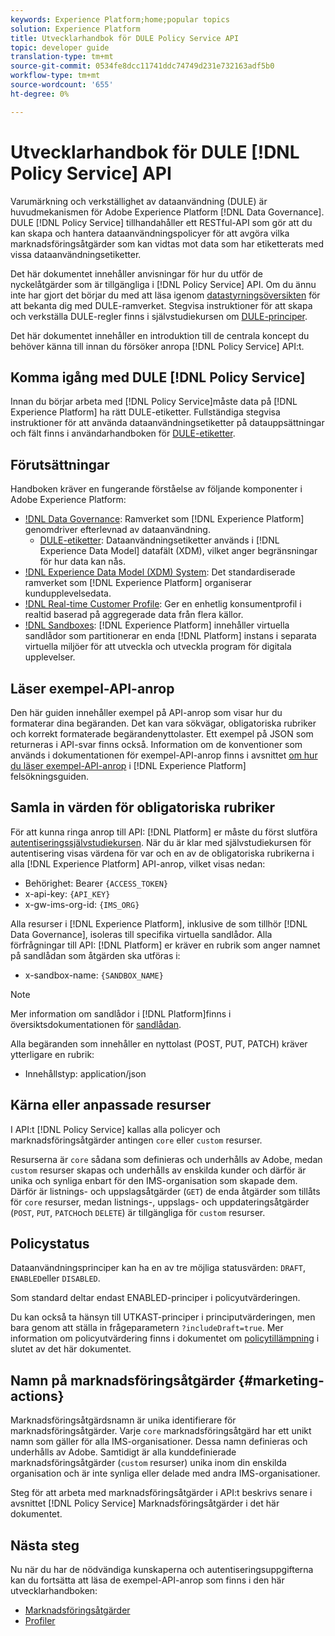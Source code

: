 ```yaml
---
keywords: Experience Platform;home;popular topics
solution: Experience Platform
title: Utvecklarhandbok för DULE Policy Service API
topic: developer guide
translation-type: tm+mt
source-git-commit: 0534fe8dcc11741ddc74749d231e732163adf5b0
workflow-type: tm+mt
source-wordcount: '655'
ht-degree: 0%

---
```



# Utvecklarhandbok för DULE [!DNL Policy Service] API

Varumärkning och verkställighet av dataanvändning (DULE) är huvudmekanismen för Adobe Experience Platform [!DNL Data Governance]. DULE [!DNL Policy Service] tillhandahåller ett RESTful-API som gör att du kan skapa och hantera dataanvändningspolicyer för att avgöra vilka marknadsföringsåtgärder som kan vidtas mot data som har etiketterats med vissa dataanvändningsetiketter.

Det här dokumentet innehåller anvisningar för hur du utför de nyckelåtgärder som är tillgängliga i [!DNL Policy Service] API. Om du ännu inte har gjort det börjar du med att läsa igenom [datastyrningsöversikten](../home.md) för att bekanta dig med DULE-ramverket. Stegvisa instruktioner för att skapa och verkställa DULE-regler finns i självstudiekursen om [DULE-principer](../policies/create.md).

Det här dokumentet innehåller en introduktion till de centrala koncept du behöver känna till innan du försöker anropa [!DNL Policy Service] API:t.

## Komma igång med DULE [!DNL Policy Service]

Innan du börjar arbeta med [!DNL Policy Service]måste data på [!DNL Experience Platform] ha rätt DULE-etiketter. Fullständiga stegvisa instruktioner för att använda dataanvändningsetiketter på datauppsättningar och fält finns i användarhandboken för [DULE-etiketter](../labels/user-guide.md).

## Förutsättningar

Handboken kräver en fungerande förståelse av följande komponenter i Adobe Experience Platform:

* [!DNL Data Governance](../home.md): Ramverket som [!DNL Experience Platform] genomdriver efterlevnad av dataanvändning.
   * [DULE-etiketter](../labels/overview.md): Dataanvändningsetiketter används i [!DNL Experience Data Model] datafält (XDM), vilket anger begränsningar för hur data kan nås.
* [!DNL Experience Data Model (XDM) System](../../xdm/home.md): Det standardiserade ramverket som [!DNL Experience Platform] organiserar kundupplevelsedata.
* [!DNL Real-time Customer Profile](../../profile/home.md): Ger en enhetlig konsumentprofil i realtid baserad på aggregerade data från flera källor.
* [!DNL Sandboxes](../../sandboxes/home.md): [!DNL Experience Platform] innehåller virtuella sandlådor som partitionerar en enda [!DNL Platform] instans i separata virtuella miljöer för att utveckla och utveckla program för digitala upplevelser.

## Läser exempel-API-anrop

Den här guiden innehåller exempel på API-anrop som visar hur du formaterar dina begäranden. Det kan vara sökvägar, obligatoriska rubriker och korrekt formaterade begärandenyttolaster. Ett exempel på JSON som returneras i API-svar finns också. Information om de konventioner som används i dokumentationen för exempel-API-anrop finns i avsnittet [om hur du läser exempel-API-anrop](../../landing/troubleshooting.md#how-do-i-format-an-api-request) i [!DNL Experience Platform] felsökningsguiden.

## Samla in värden för obligatoriska rubriker

För att kunna ringa anrop till API: [!DNL Platform] er måste du först slutföra [autentiseringssjälvstudiekursen](../../tutorials/authentication.md). När du är klar med självstudiekursen för autentisering visas värdena för var och en av de obligatoriska rubrikerna i alla [!DNL Experience Platform] API-anrop, vilket visas nedan:

* Behörighet: Bearer `{ACCESS_TOKEN}`
* x-api-key: `{API_KEY}`
* x-gw-ims-org-id: `{IMS_ORG}`

Alla resurser i [!DNL Experience Platform], inklusive de som tillhör [!DNL Data Governance], isoleras till specifika virtuella sandlådor. Alla förfrågningar till API: [!DNL Platform] er kräver en rubrik som anger namnet på sandlådan som åtgärden ska utföras i:

* x-sandbox-name: `{SANDBOX_NAME}`

>[!NOTE]
>
>Mer information om sandlådor i [!DNL Platform]finns i översiktsdokumentationen för [sandlådan](../../sandboxes/home.md).

Alla begäranden som innehåller en nyttolast (POST, PUT, PATCH) kräver ytterligare en rubrik:

* Innehållstyp: application/json

## Kärna eller anpassade resurser

I API:t [!DNL Policy Service] kallas alla policyer och marknadsföringsåtgärder antingen `core` eller `custom` resurser.

Resurserna är `core` sådana som definieras och underhålls av Adobe, medan `custom` resurser skapas och underhålls av enskilda kunder och därför är unika och synliga enbart för den IMS-organisation som skapade dem. Därför är listnings- och uppslagsåtgärder (`GET`) de enda åtgärder som tillåts för `core` resurser, medan listnings-, uppslags- och uppdateringsåtgärder (`POST`, `PUT`, `PATCH`och `DELETE`) är tillgängliga för `custom` resurser.

## Policystatus

Dataanvändningsprinciper kan ha en av tre möjliga statusvärden: `DRAFT`, `ENABLED`eller `DISABLED`.

Som standard deltar endast ENABLED-principer i policyutvärderingen.

Du kan också ta hänsyn till UTKAST-principer i principutvärderingen, men bara genom att ställa in frågeparametern `?includeDraft=true`. Mer information om policyutvärdering finns i dokumentet om [policytillämpning](../enforcement/overview.md) i slutet av det här dokumentet.

## Namn på marknadsföringsåtgärder {#marketing-actions}

Marknadsföringsåtgärdsnamn är unika identifierare för marknadsföringsåtgärder. Varje `core` marknadsföringsåtgärd har ett unikt namn som gäller för alla IMS-organisationer. Dessa namn definieras och underhålls av Adobe. Samtidigt är alla kunddefinierade marknadsföringsåtgärder (`custom` resurser) unika inom din enskilda organisation och är inte synliga eller delade med andra IMS-organisationer.

Steg för att arbeta med marknadsföringsåtgärder i API:t beskrivs senare i avsnittet [!DNL Policy Service] Marknadsföringsåtgärder [](#marketing-actions) i det här dokumentet.

## Nästa steg

Nu när du har de nödvändiga kunskaperna och autentiseringsuppgifterna kan du fortsätta att läsa de exempel-API-anrop som finns i den här utvecklarhandboken:

* [Marknadsföringsåtgärder](marketing-actions.md)
* [Profiler](policies.md)
